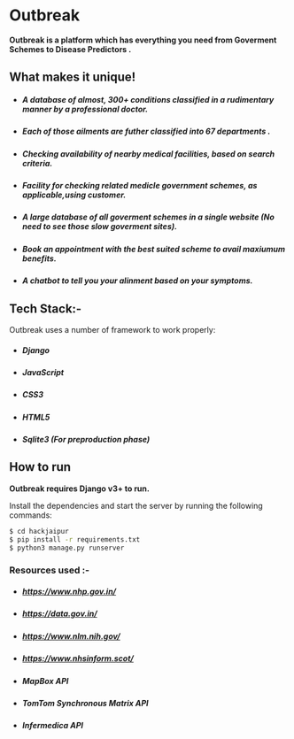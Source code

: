 # Outbreak

**Outbreak is a platform which has everything you need from Goverment Schemes to Disease Predictors .** 


## What makes it unique!

  - ##### A database of almost, 300+ conditions classified in a rudimentary manner by a professional doctor.
  - ##### Each of those ailments are futher classified into 67 departments .
  - ##### Checking availability of nearby medical facilities, based on search criteria.
  - ##### Facility for checking related medicle government schemes, as applicable,using customer. 
  - ##### A large database of all goverment schemes in a single website (No need to see those slow goverment sites).
  - ##### Book an appointment with the best suited scheme to avail maxiumum benefits.
  - ##### A chatbot to tell you your alinment based on your symptoms.


## Tech Stack:-

Outbreak uses a number of framework to work properly:

* ##### Django 
* ##### JavaScript
* ##### CSS3
* ##### HTML5
* ##### Sqlite3 (For preproduction phase)


## How to run 

**Outbreak requires Django v3+ to run.**

Install the dependencies and start the server by running the following commands: 

```sh
$ cd hackjaipur
$ pip install -r requirements.txt
$ python3 manage.py runserver 
```

### Resources used :-

- ##### **https://www.nhp.gov.in/**
- ##### **https://data.gov.in/**
- ##### **https://www.nlm.nih.gov/**
- ##### **https://www.nhsinform.scot/**

 - ##### **MapBox API**
 - ##### **TomTom Synchronous Matrix API**
 - ##### **Infermedica API**

